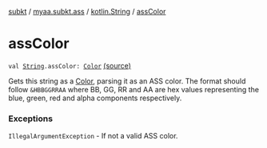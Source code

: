 [subkt](../../index.md) / [myaa.subkt.ass](../index.md) / [kotlin.String](index.md) / [assColor](./ass-color.md)

# assColor

`val `[`String`](https://kotlinlang.org/api/latest/jvm/stdlib/kotlin/-string/index.html)`.assColor: `[`Color`](https://docs.oracle.com/javase/9/docs/api/java/awt/Color.html) [(source)](https://github.com/Myaamori/SubKt/blob/0.1.8/src/main/kotlin/myaa/subkt/ass/parser.kt#L810)

Gets this string as a [Color](https://docs.oracle.com/javase/9/docs/api/java/awt/Color.html), parsing it as an ASS color.
The format should follow `&HBBGGRRAA` where BB, GG, RR and AA
are hex values representing the blue, green, red and alpha
components respectively.

### Exceptions

`IllegalArgumentException` - If not a valid ASS color.